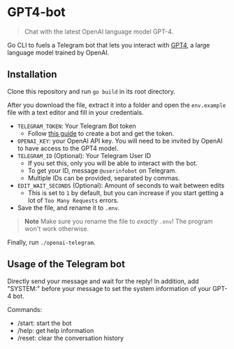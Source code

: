 # GPT4-bot

> Chat with the latest OpenAI language model GPT-4. 

Go CLI to fuels a Telegram bot that lets you interact with [GPT4](https://openai.com/product/gpt-4), a large language model trained by OpenAI.

## Installation

Clone this repository and run `go build` in its root directory. 

After you download the file, extract it into a folder and open the `env.example` file with a text editor and fill in your credentials. 
- `TELEGRAM_TOKEN`: Your Telegram Bot token
  - Follow [this guide](https://core.telegram.org/bots/tutorial#obtain-your-bot-token) to create a bot and get the token.
- `OPENAI_KEY`: your OpenAI API key. You will need to be invited by OpenAI to have access to the GPT4 model. 
- `TELEGRAM_ID` (Optional): Your Telegram User ID
  - If you set this, only you will be able to interact with the bot.
  - To get your ID, message `@userinfobot` on Telegram.
  - Multiple IDs can be provided, separated by commas.
- `EDIT_WAIT_SECONDS` (Optional): Amount of seconds to wait between edits
  - This is set to `1` by default, but you can increase if you start getting a lot of `Too Many Requests` errors.
- Save the file, and rename it to `.env`.
> **Note** Make sure you rename the file to _exactly_ `.env`! The program won't work otherwise.

Finally, run `./openai-telegram`.

## Usage of the Telegram bot

Directly send your message and wait for the reply!
In addition, add "SYSTEM:" before your message to set the system information of your GPT-4 bot. 

Commands:
- /start: start the bot
- /help: get help information
- /reset: clear the conversation history 

